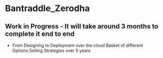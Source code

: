 # Bantraddle_Zerodha
## Work in Progress - It will take around 3 months to complete it end to end
- From Designing to Deployment over the cloud
Basket of different Options Selling Strategies over 5 years
